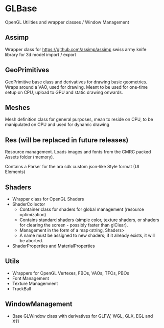 # GLBase

OpenGL Utilities and wrapper classes / Window Management

## Assimp
Wrapper class for https://github.com/assimp/assimp swiss army knife library for 3d model import / export

## GeoPrimitives
GeoPrimitive base class and derivatives for drawing basic geometries. Wraps around a VAO, used for drawing. Meant to be used for one-time setup on CPU, upload to GPU and static drawing onwards. 

## Meshes
Mesh definition class for general purposes, mean to reside on CPU, to be manipulated on CPU and used for dynamic drawing.

## Res (will be replaced in future releases)
Resource management. Loads images and fonts from the CMRC packed Assets folder (memory).

Contains a Parser for the ara sdk custom json-like Style format (UI Elements)

## Shaders
- Wrapper class for OpenGL Shaders
- ShaderCollector
  * Container class for shaders for global management (resource optimization)
  * Contains standard shaders (simple color, texture shaders, or shaders for clearing the screen - possibly faster than glClear).
  * Management in the form of a map<string, Shaders>
  * A name must be assigned to new shaders; if it already exists, it will be aborted.
- ShaderProperties and MaterialProperties

## Utils
- Wrappers for OpenGL Vertexes, FBOs, VAOs, TFOs, PBOs
- Font Management
- Texture Managemnent
- TrackBall
 
## WindowManagement
- Base GLWindow class with derivatives for GLFW, WGL, GLX, EGL and X11